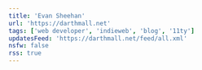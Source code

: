 ```yaml
---
title: 'Evan Sheehan'
url: 'https://darthmall.net'
tags: ['web developer', 'indieweb', 'blog', '11ty']
updatesFeed: 'https://darthmall.net/feed/all.xml'
nsfw: false
rss: true
---
```

